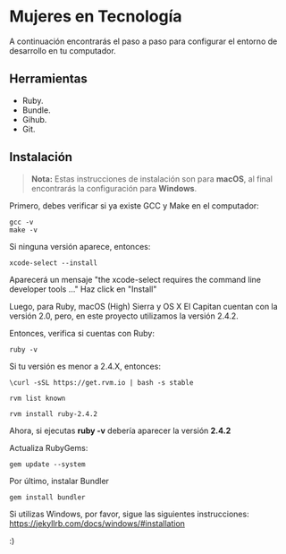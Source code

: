 Mujeres en Tecnología
===================

A continuación encontrarás el paso a paso para configurar el entorno de desarrollo en tu computador.

Herramientas
------------
 - Ruby.
 - Bundle.
 - Gihub.
 - Git.
 

Instalación
-------------

> **Nota:** Estas instrucciones de instalación son para **macOS**, al final encontrarás la configuración para **Windows**.

Primero, debes verificar si ya existe GCC y Make en el computador:
``` 
gcc -v
make -v
```
Si ninguna versión aparece, entonces:
```
xcode-select --install
```
Aparecerá un mensaje "the xcode-select requires the command line developer tools …" 
Haz click en "Install"

Luego, para Ruby, macOS (High) Sierra y OS X El Capitan cuentan con la versión 2.0, pero, en este proyecto utilizamos la versión 2.4.2.

Entonces, verifica si cuentas con Ruby:
```
ruby -v
```
Si tu versión es menor a 2.4.X, entonces:
```
\curl -sSL https://get.rvm.io | bash -s stable

rvm list known

rvm install ruby-2.4.2
```
Ahora, si ejecutas **ruby -v** debería aparecer la versión **2.4.2**

Actualiza RubyGems: 
```
gem update --system
```
Por último, instalar Bundler
```
gem install bundler
```

Si utilizas Windows, por favor, sigue las siguientes instrucciones:
https://jekyllrb.com/docs/windows/#installation

:)

